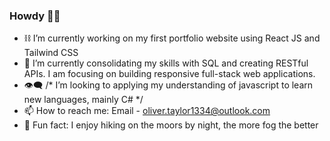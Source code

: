 ### Howdy 🖖🏻

- ⛓️ I’m currently working on my first portfolio website using React JS and Tailwind CSS
- 🌱 I’m currently consolidating my skills with SQL and creating RESTful APIs. I am focusing on building responsive full-stack web applications.
- 👁️‍🗨️ /* I’m looking to applying my understanding of javascript to learn new languages, mainly C# */
- 📫 How to reach me: Email - oliver.taylor1334@outlook.com
- 🥾 Fun fact: I enjoy hiking on the moors by night, the more fog the better
